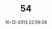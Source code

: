 ---
layout: post
title:  "54"
date: 10-12-2013 22:59:28
categories: jekyll update
language: 'ru'
image: 054.png
---